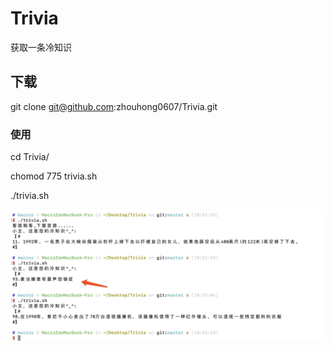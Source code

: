 # Trivia
获取一条冷知识


## 下载
git clone git@github.com:zhouhong0607/Trivia.git


### 使用
cd Trivia/

chomod 775 trivia.sh

./trivia.sh


![img](./other/tutorial.jpg)
